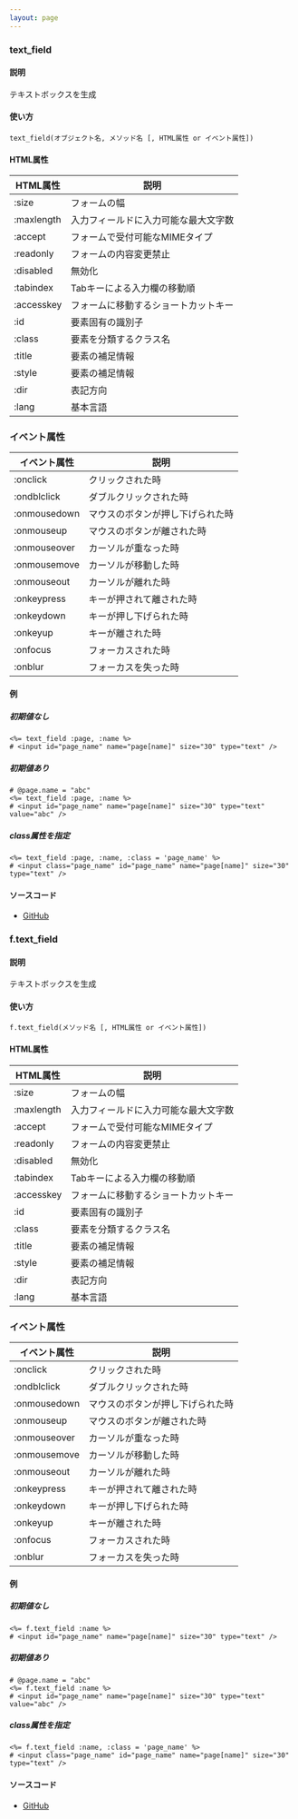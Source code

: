 ```yaml
---
layout: page
---
```

### text_field
#### 説明
テキストボックスを生成

#### 使い方
    text_field(オブジェクト名, メソッド名 [, HTML属性 or イベント属性])

#### HTML属性

HTML属性   | 説明
---------- | ------------------
:size      | フォームの幅
:maxlength | 入力フィールドに入力可能な最大文字数
:accept    | フォームで受付可能なMIMEタイプ
:readonly  | フォームの内容変更禁止
:disabled  | 無効化
:tabindex  | Tabキーによる入力欄の移動順
:accesskey | フォームに移動するショートカットキー
:id        | 要素固有の識別子
:class     | 要素を分類するクラス名
:title     | 要素の補足情報
:style     | 要素の補足情報
:dir       | 表記方向
:lang      | 基本言語

### イベント属性

イベント属性     | 説明
-------------|--------------------
:onclick     | クリックされた時
:ondblclick  | ダブルクリックされた時
:onmousedown | マウスのボタンが押し下げられた時
:onmouseup   | マウスのボタンが離された時
:onmouseover | カーソルが重なった時
:onmousemove | カーソルが移動した時
:onmouseout  | カーソルが離れた時
:onkeypress  | キーが押されて離された時
:onkeydown   | キーが押し下げられた時
:onkeyup     | キーが離された時
:onfocus     | フォーカスされた時
:onblur      | フォーカスを失った時

#### 例
##### 初期値なし
    <%= text_field :page, :name %>
    # <input id="page_name" name="page[name]" size="30" type="text" />

##### 初期値あり
    # @page.name = "abc"
    <%= text_field :page, :name %>
    # <input id="page_name" name="page[name]" size="30" type="text" value="abc" />

##### class属性を指定
    <%= text_field :page, :name, :class = 'page_name' %>
    # <input class="page_name" id="page_name" name="page[name]" size="30" type="text" />

#### ソースコード
* [GitHub](https://github.com/rails/rails/blob/f33d52c95217212cbacc8d5e44b5a8e3cdc6f5b3/actionview/lib/action_view/helpers/form_helper.rb#L1141)

### f.text_field
#### 説明
テキストボックスを生成

#### 使い方
    f.text_field(メソッド名 [, HTML属性 or イベント属性])

#### HTML属性

HTML属性      | 説明
---------- | ------------------
:size      | フォームの幅
:maxlength | 入力フィールドに入力可能な最大文字数
:accept    | フォームで受付可能なMIMEタイプ
:readonly  | フォームの内容変更禁止
:disabled  | 無効化
:tabindex  | Tabキーによる入力欄の移動順
:accesskey | フォームに移動するショートカットキー
:id        | 要素固有の識別子
:class     | 要素を分類するクラス名
:title     | 要素の補足情報
:style     | 要素の補足情報
:dir       | 表記方向
:lang      | 基本言語


### イベント属性

イベント属性     | 説明
-------------|--------------------
:onclick     | クリックされた時
:ondblclick  | ダブルクリックされた時
:onmousedown | マウスのボタンが押し下げられた時
:onmouseup   | マウスのボタンが離された時
:onmouseover | カーソルが重なった時
:onmousemove | カーソルが移動した時
:onmouseout  | カーソルが離れた時
:onkeypress  | キーが押されて離された時
:onkeydown   | キーが押し下げられた時
:onkeyup     | キーが離された時
:onfocus     | フォーカスされた時
:onblur      | フォーカスを失った時

#### 例
##### 初期値なし
    <%= f.text_field :name %>
    # <input id="page_name" name="page[name]" size="30" type="text" />

##### 初期値あり
    # @page.name = "abc"
    <%= f.text_field :name %>
    # <input id="page_name" name="page[name]" size="30" type="text" value="abc" />

##### class属性を指定
    <%= f.text_field :name, :class = 'page_name' %>
    # <input class="page_name" id="page_name" name="page[name]" size="30" type="text" />

#### ソースコード
* [GitHub](https://github.com/rails/rails/blob/f33d52c95217212cbacc8d5e44b5a8e3cdc6f5b3/actionview/lib/action_view/helpers/form_helper.rb#L1696)